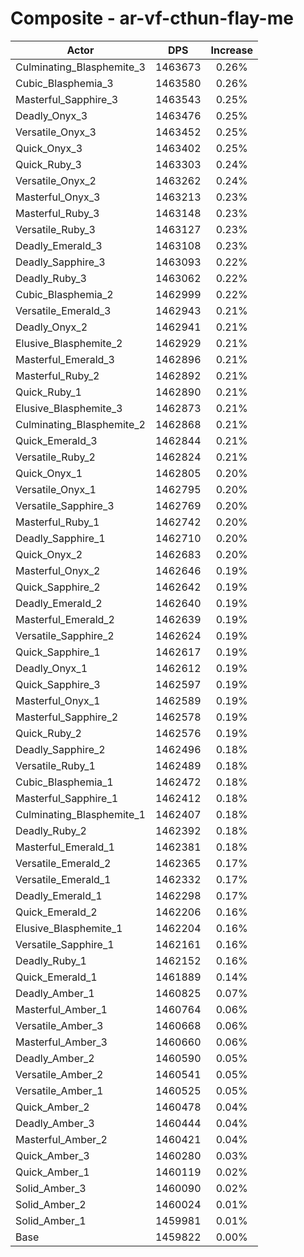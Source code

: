 # Composite - ar-vf-cthun-flay-me
| Actor | DPS | Increase |
|---|:---:|:---:|
|Culminating_Blasphemite_3|1463673|0.26%|
|Cubic_Blasphemia_3|1463580|0.26%|
|Masterful_Sapphire_3|1463543|0.25%|
|Deadly_Onyx_3|1463476|0.25%|
|Versatile_Onyx_3|1463452|0.25%|
|Quick_Onyx_3|1463402|0.25%|
|Quick_Ruby_3|1463303|0.24%|
|Versatile_Onyx_2|1463262|0.24%|
|Masterful_Onyx_3|1463213|0.23%|
|Masterful_Ruby_3|1463148|0.23%|
|Versatile_Ruby_3|1463127|0.23%|
|Deadly_Emerald_3|1463108|0.23%|
|Deadly_Sapphire_3|1463093|0.22%|
|Deadly_Ruby_3|1463062|0.22%|
|Cubic_Blasphemia_2|1462999|0.22%|
|Versatile_Emerald_3|1462943|0.21%|
|Deadly_Onyx_2|1462941|0.21%|
|Elusive_Blasphemite_2|1462929|0.21%|
|Masterful_Emerald_3|1462896|0.21%|
|Masterful_Ruby_2|1462892|0.21%|
|Quick_Ruby_1|1462890|0.21%|
|Elusive_Blasphemite_3|1462873|0.21%|
|Culminating_Blasphemite_2|1462868|0.21%|
|Quick_Emerald_3|1462844|0.21%|
|Versatile_Ruby_2|1462824|0.21%|
|Quick_Onyx_1|1462805|0.20%|
|Versatile_Onyx_1|1462795|0.20%|
|Versatile_Sapphire_3|1462769|0.20%|
|Masterful_Ruby_1|1462742|0.20%|
|Deadly_Sapphire_1|1462710|0.20%|
|Quick_Onyx_2|1462683|0.20%|
|Masterful_Onyx_2|1462646|0.19%|
|Quick_Sapphire_2|1462642|0.19%|
|Deadly_Emerald_2|1462640|0.19%|
|Masterful_Emerald_2|1462639|0.19%|
|Versatile_Sapphire_2|1462624|0.19%|
|Quick_Sapphire_1|1462617|0.19%|
|Deadly_Onyx_1|1462612|0.19%|
|Quick_Sapphire_3|1462597|0.19%|
|Masterful_Onyx_1|1462589|0.19%|
|Masterful_Sapphire_2|1462578|0.19%|
|Quick_Ruby_2|1462576|0.19%|
|Deadly_Sapphire_2|1462496|0.18%|
|Versatile_Ruby_1|1462489|0.18%|
|Cubic_Blasphemia_1|1462472|0.18%|
|Masterful_Sapphire_1|1462412|0.18%|
|Culminating_Blasphemite_1|1462407|0.18%|
|Deadly_Ruby_2|1462392|0.18%|
|Masterful_Emerald_1|1462381|0.18%|
|Versatile_Emerald_2|1462365|0.17%|
|Versatile_Emerald_1|1462332|0.17%|
|Deadly_Emerald_1|1462298|0.17%|
|Quick_Emerald_2|1462206|0.16%|
|Elusive_Blasphemite_1|1462204|0.16%|
|Versatile_Sapphire_1|1462161|0.16%|
|Deadly_Ruby_1|1462152|0.16%|
|Quick_Emerald_1|1461889|0.14%|
|Deadly_Amber_1|1460825|0.07%|
|Masterful_Amber_1|1460764|0.06%|
|Versatile_Amber_3|1460668|0.06%|
|Masterful_Amber_3|1460660|0.06%|
|Deadly_Amber_2|1460590|0.05%|
|Versatile_Amber_2|1460541|0.05%|
|Versatile_Amber_1|1460525|0.05%|
|Quick_Amber_2|1460478|0.04%|
|Deadly_Amber_3|1460444|0.04%|
|Masterful_Amber_2|1460421|0.04%|
|Quick_Amber_3|1460280|0.03%|
|Quick_Amber_1|1460119|0.02%|
|Solid_Amber_3|1460090|0.02%|
|Solid_Amber_2|1460024|0.01%|
|Solid_Amber_1|1459981|0.01%|
|Base|1459822|0.00%|
